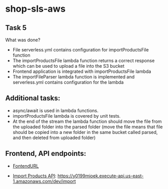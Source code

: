 # shop-sls-aws

## Task 5

What was done?

- File serverless.yml contains configuration for importProductsFile function
- The importProductsFile lambda function returns a correct response which can be used to upload a file into the S3 bucket
- Frontend application is integrated with importProductsFile lambda
- The importFileParser lambda function is implemented and serverless.yml contains configuration for the lambda

## Additional tasks:

- async/await is used in lambda functions.
- importProductsFile lambda is covered by unit tests.
- At the end of the stream the lambda function should move the file from the uploaded folder into the parsed folder (move the file means that file should be copied into a new folder in the same bucket called parsed, and then deleted from uploaded folder)

## Frontend, API endpoints:

- [FontendURL](https://d31vubhs0l2m6f.cloudfront.net/)

- [Import Products API](https://y0199mioek.execute-api.us-east-1.amazonaws.com/dev/import): https://y0199mioek.execute-api.us-east-1.amazonaws.com/dev/import
